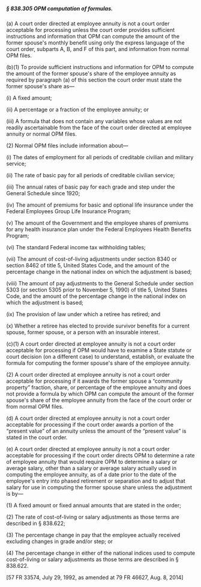 ##### § 838.305 OPM computation of formulas. #####

(a) A court order directed at employee annuity is not a court order acceptable for processing unless the court order provides sufficient instructions and information that OPM can compute the amount of the former spouse's monthly benefit using only the express language of the court order, subparts A, B, and F of this part, and information from normal OPM files.

(b)(1) To provide sufficient instructions and information for OPM to compute the amount of the former spouse's share of the employee annuity as required by paragraph (a) of this section the court order must state the former spouse's share as—

(i) A fixed amount;

(ii) A percentage or a fraction of the employee annuity; or

(iii) A formula that does not contain any variables whose values are not readily ascertainable from the face of the court order directed at employee annuity or normal OPM files.

(2) Normal OPM files include information about—

(i) The dates of employment for all periods of creditable civilian and military service;

(ii) The rate of basic pay for all periods of creditable civilian service;

(iii) The annual rates of basic pay for each grade and step under the General Schedule since 1920;

(iv) The amount of premiums for basic and optional life insurance under the Federal Employees Group Life Insurance Program;

(v) The amount of the Government and the employee shares of premiums for any health insurance plan under the Federal Employees Health Benefits Program;

(vi) The standard Federal income tax withholding tables;

(vii) The amount of cost-of-living adjustments under section 8340 or section 8462 of title 5, United States Code, and the amount of the percentage change in the national index on which the adjustment is based;

(viii) The amount of pay adjustments to the General Schedule under section 5303 (or section 5305 prior to November 5, 1990) of title 5, United States Code, and the amount of the percentage change in the national index on which the adjustment is based;

(ix) The provision of law under which a retiree has retired; and

(x) Whether a retiree has elected to provide survivor benefits for a current spouse, former spouse, or a person with an insurable interest.

(c)(1) A court order directed at employee annuity is not a court order acceptable for processing if OPM would have to examine a State statute or court decision (on a different case) to understand, establish, or evaluate the formula for computing the former spouse's share of the employee annuity.

(2) A court order directed at employee annuity is not a court order acceptable for processing if it awards the former spouse a “community property” fraction, share, or percentage of the employee annuity and does not provide a formula by which OPM can compute the amount of the former spouse's share of the employee annuity from the face of the court order or from normal OPM files.

(d) A court order directed at employee annuity is not a court order acceptable for processing if the court order awards a portion of the “present value” of an annuity unless the amount of the “present value” is stated in the court order.

(e) A court order directed at employee annuity is not a court order acceptable for processing if the court order directs OPM to determine a rate of employee annuity that would require OPM to determine a salary or average salary, other than a salary or average salary actually used in computing the employee annuity, as of a date prior to the date of the employee's entry into phased retirement or separation and to adjust that salary for use in computing the former spouse share unless the adjustment is by—

(1) A fixed amount or fixed annual amounts that are stated in the order;

(2) The rate of cost-of-living or salary adjustments as those terms are described in § 838.622;

(3) The percentage change in pay that the employee actually received excluding changes in grade and/or step; or

(4) The percentage change in either of the national indices used to compute cost-of-living or salary adjustments as those terms are described in § 838.622.

[57 FR 33574, July 29, 1992, as amended at 79 FR 46627, Aug. 8, 2014]
